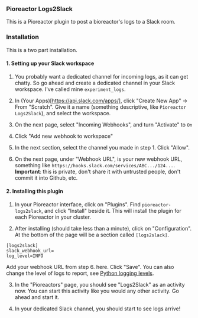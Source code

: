 ### Pioreactor Logs2Slack

This is a Pioreactor plugin to post a bioreactor's logs to a Slack room.

### Installation

This is a two part installation.

#### 1. Setting up your Slack workspace

1. You probably want a dedicated channel for incoming logs, as it can get chatty. So go ahead
and create a dedicated channel in your Slack workspace. I've called mine `experiment_logs`.

2. In (Your Apps)[https://api.slack.com/apps/], click "Create New App" -> From "Scratch". Give it a name (something descriptive, like `Pioreactor Logs2Slack`), and select the workspace.

3. On the next page, select "Incoming Webhooks", and turn "Activate" to `On`

4. Click "Add new webhook to workspace"

5. In the next section, select the channel you made in step 1. Click "Allow".

6. On the next page, under "Webhook URL", is your new webhook URL, something like `https://hooks.slack.com/services/ABC.../124...`. **Important**: this is private, don't share it with untrusted people, don't commit it into Github, etc.


#### 2. Installing this plugin

1. In your Pioreactor interface, click on "Plugins". Find `pioreactor-logs2slack`, and click "Install" beside it. This will install the plugin for each Pioreactor in your cluster.

2. After installing (should take less than a minute), click on "Configuration". At the bottom of the page will be a section called `[logs2slack]`.

```
[logs2slack]
slack_webhook_url=
log_level=INFO
```

Add your webhook URL from step 6. here. Click "Save". You can also change the level of logs to report, see [Python logging levels](https://docs.python.org/3/library/logging.html#logging-levels).

3. In the "Pioreactors" page, you should see "Logs2Slack" as an activity now. You can start this activity like you would any other activity. Go ahead and start it.

4. In your dedicated Slack channel, you should start to see logs arrive!







